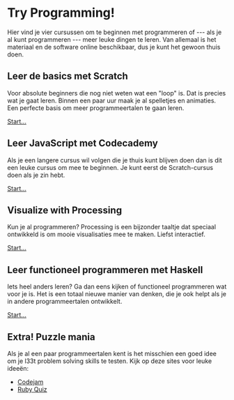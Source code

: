 # Try Programming!

Hier vind je vier cursussen om te beginnen met programmeren of --- als je al
kunt programmeren --- meer leuke dingen te leren. Van allemaal is het materiaal
en de software online beschikbaar, dus je kunt het gewoon thuis doen.

## Leer de basics met Scratch

Voor absolute beginners die nog niet weten wat een "loop" is. Dat is precies
wat je gaat leren. Binnen een paar uur maak je al spelletjes en animaties. Een
perfecte basis om meer programmeertalen te gaan leren.

[Start...](/scratch/getting-started)

## Leer JavaScript met Codecademy

Als je een langere cursus wil volgen die je thuis kunt blijven doen dan is dit
een leuke cursus om mee te beginnen. Je kunt eerst de Scratch-cursus doen als
je zin hebt.

[Start...](/codecademy/getting-started)

## Visualize with Processing

Kun je al programmeren? Processing is een bijzonder taaltje dat speciaal
ontwikkeld is om mooie visualisaties mee te maken. Liefst interactief.

[Start...](/processing/getting-started)

## Leer functioneel programmeren met Haskell

Iets heel anders leren? Ga dan eens kijken of functioneel programmeren wat voor
je is. Het is een totaal nieuwe manier van denken, die je ook helpt als je in
andere programmeertalen ontwikkelt.

[Start...](/haskell/getting-started)

## Extra! Puzzle mania

Als je al een paar programmeertalen kent is het misschien een goed idee om je
l33t problem solving skills te testen. Kijk op deze sites voor leuke idee&euml;n:

- [Codejam](http://code.google.com/codejam/)
- [Ruby Quiz](http://rubyquiz.strd6.com)
